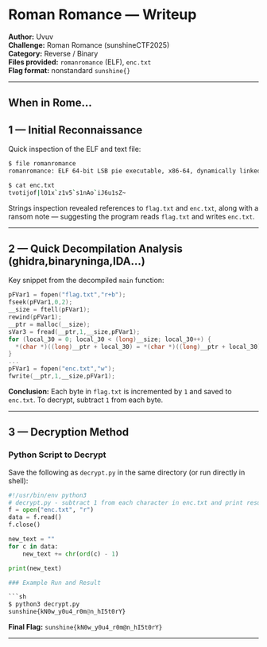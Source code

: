 # Roman Romance — Writeup
**Author:** Uvuv  
**Challenge:** Roman Romance (sunshineCTF2025)  
**Category:** Reverse / Binary  
**Files provided:** `romanromance` (ELF), `enc.txt`  
**Flag format:** nonstandard `sunshine{}`

---
When in Rome...
---

## 1 — Initial Reconnaissance
Quick inspection of the ELF and text file:

```sh
$ file romanromance
romanromance: ELF 64-bit LSB pie executable, x86-64, dynamically linked, for GNU/Linux

$ cat enc.txt
tvotijof|lO1x`z1v5`s1nAo`iJ6u1sZ~
```

Strings inspection revealed references to `flag.txt` and `enc.txt`, along with a ransom note — suggesting the program reads `flag.txt` and writes `enc.txt`.

---

## 2 — Quick Decompilation Analysis (ghidra,binaryninga,IDA...)
Key snippet from the decompiled `main` function:

```c
pFVar1 = fopen("flag.txt","r+b");
fseek(pFVar1,0,2);
__size = ftell(pFVar1);
rewind(pFVar1);
__ptr = malloc(__size);
sVar3 = fread(__ptr,1,__size,pFVar1);
for (local_30 = 0; local_30 < (long)__size; local_30++) {
  *(char *)((long)__ptr + local_30) = *(char *)((long)__ptr + local_30) + '';
}
...
pFVar1 = fopen("enc.txt","w");
fwrite(__ptr,1,__size,pFVar1);
```

**Conclusion:** Each byte in `flag.txt` is incremented by `1` and saved to `enc.txt`. To decrypt, subtract `1` from each byte.

---

## 3 — Decryption Method
### Python Script to Decrypt
Save the following as `decrypt.py` in the same directory (or run directly in shell):

```python
#!/usr/bin/env python3
# decrypt.py - subtract 1 from each character in enc.txt and print result
f = open("enc.txt", "r")
data = f.read()
f.close()

new_text = ""
for c in data:
    new_text += chr(ord(c) - 1)

print(new_text)

### Example Run and Result

```sh
$ python3 decrypt.py
sunshine{kN0w_y0u4_r0m@n_hI5t0rY}
```

**Final Flag:** `sunshine{kN0w_y0u4_r0m@n_hI5t0rY}`

---


